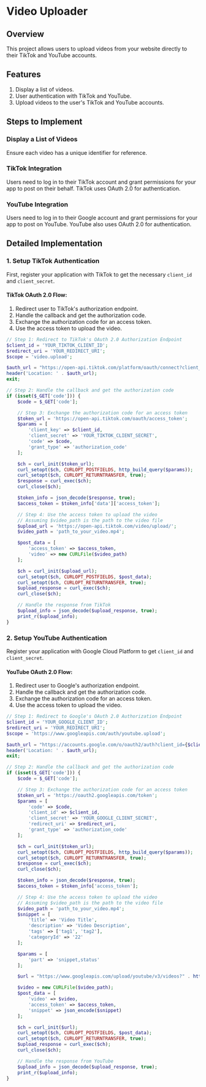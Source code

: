 # Video Uploader

## Overview

This project allows users to upload videos from your website directly to their TikTok and YouTube accounts.

## Features

1. Display a list of videos.
2. User authentication with TikTok and YouTube.
3. Upload videos to the user's TikTok and YouTube accounts.

## Steps to Implement

### Display a List of Videos

Ensure each video has a unique identifier for reference.

### TikTok Integration

Users need to log in to their TikTok account and grant permissions for your app to post on their behalf. TikTok uses OAuth 2.0 for authentication.

### YouTube Integration

Users need to log in to their Google account and grant permissions for your app to post on YouTube. YouTube also uses OAuth 2.0 for authentication.

## Detailed Implementation

### 1. Setup TikTok Authentication

First, register your application with TikTok to get the necessary `client_id` and `client_secret`.

#### TikTok OAuth 2.0 Flow:

1. Redirect user to TikTok's authorization endpoint.
2. Handle the callback and get the authorization code.
3. Exchange the authorization code for an access token.
4. Use the access token to upload the video.

```php
// Step 1: Redirect to TikTok's OAuth 2.0 Authorization Endpoint
$client_id = 'YOUR_TIKTOK_CLIENT_ID';
$redirect_uri = 'YOUR_REDIRECT_URI';
$scope = 'video.upload';

$auth_url = "https://open-api.tiktok.com/platform/oauth/connect?client_key={$client_id}&scope={$scope}&response_type=code&redirect_uri={$redirect_uri}";
header('Location: ' . $auth_url);
exit;

// Step 2: Handle the callback and get the authorization code
if (isset($_GET['code'])) {
    $code = $_GET['code'];

    // Step 3: Exchange the authorization code for an access token
    $token_url = 'https://open-api.tiktok.com/oauth/access_token';
    $params = [
        'client_key' => $client_id,
        'client_secret' => 'YOUR_TIKTOK_CLIENT_SECRET',
        'code' => $code,
        'grant_type' => 'authorization_code'
    ];

    $ch = curl_init($token_url);
    curl_setopt($ch, CURLOPT_POSTFIELDS, http_build_query($params));
    curl_setopt($ch, CURLOPT_RETURNTRANSFER, true);
    $response = curl_exec($ch);
    curl_close($ch);

    $token_info = json_decode($response, true);
    $access_token = $token_info['data']['access_token'];

    // Step 4: Use the access token to upload the video
    // Assuming $video_path is the path to the video file
    $upload_url = 'https://open-api.tiktok.com/video/upload/';
    $video_path = 'path_to_your_video.mp4';

    $post_data = [
        'access_token' => $access_token,
        'video' => new CURLFile($video_path)
    ];

    $ch = curl_init($upload_url);
    curl_setopt($ch, CURLOPT_POSTFIELDS, $post_data);
    curl_setopt($ch, CURLOPT_RETURNTRANSFER, true);
    $upload_response = curl_exec($ch);
    curl_close($ch);

    // Handle the response from TikTok
    $upload_info = json_decode($upload_response, true);
    print_r($upload_info);
}
```

### 2. Setup YouTube Authentication

Register your application with Google Cloud Platform to get `client_id` and `client_secret`.

#### YouTube OAuth 2.0 Flow:

1. Redirect user to Google's authorization endpoint.
2. Handle the callback and get the authorization code.
3. Exchange the authorization code for an access token.
4. Use the access token to upload the video.

```php
// Step 1: Redirect to Google's OAuth 2.0 Authorization Endpoint
$client_id = 'YOUR_GOOGLE_CLIENT_ID';
$redirect_uri = 'YOUR_REDIRECT_URI';
$scope = 'https://www.googleapis.com/auth/youtube.upload';

$auth_url = "https://accounts.google.com/o/oauth2/auth?client_id={$client_id}&redirect_uri={$redirect_uri}&scope={$scope}&response_type=code&access_type=offline";
header('Location: ' . $auth_url);
exit;

// Step 2: Handle the callback and get the authorization code
if (isset($_GET['code'])) {
    $code = $_GET['code'];

    // Step 3: Exchange the authorization code for an access token
    $token_url = 'https://oauth2.googleapis.com/token';
    $params = [
        'code' => $code,
        'client_id' => $client_id,
        'client_secret' => 'YOUR_GOOGLE_CLIENT_SECRET',
        'redirect_uri' => $redirect_uri,
        'grant_type' => 'authorization_code'
    ];

    $ch = curl_init($token_url);
    curl_setopt($ch, CURLOPT_POSTFIELDS, http_build_query($params));
    curl_setopt($ch, CURLOPT_RETURNTRANSFER, true);
    $response = curl_exec($ch);
    curl_close($ch);

    $token_info = json_decode($response, true);
    $access_token = $token_info['access_token'];

    // Step 4: Use the access token to upload the video
    // Assuming $video_path is the path to the video file
    $video_path = 'path_to_your_video.mp4';
    $snippet = [
        'title' => 'Video Title',
        'description' => 'Video Description',
        'tags' => ['tag1', 'tag2'],
        'categoryId' => '22'
    ];

    $params = [
        'part' => 'snippet,status'
    ];

    $url = "https://www.googleapis.com/upload/youtube/v3/videos?" . http_build_query($params);

    $video = new CURLFile($video_path);
    $post_data = [
        'video' => $video,
        'access_token' => $access_token,
        'snippet' => json_encode($snippet)
    ];

    $ch = curl_init($url);
    curl_setopt($ch, CURLOPT_POSTFIELDS, $post_data);
    curl_setopt($ch, CURLOPT_RETURNTRANSFER, true);
    $upload_response = curl_exec($ch);
    curl_close($ch);

    // Handle the response from YouTube
    $upload_info = json_decode($upload_response, true);
    print_r($upload_info);
}
